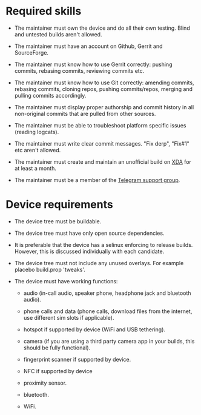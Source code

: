 ﻿**Required skills**
===================

  * The maintainer must own the device and do all their own testing. Blind and untested builds aren't allowed.

  * The maintainer must have an account on Github, Gerrit and SourceForge.

  * The maintainer must know how to use Gerrit correctly: pushing commits, rebasing commits, reviewing commits etc.

  * The maintainer must know how to use Git correctly: amending commits, rebasing commits, cloning repos, pushing commits/repos, merging and pulling commits accordingly.

  * The maintainer must display proper authorship and commit history in all non-original commits that are pulled from other sources.
	
  * The maintainer must be able to troubleshoot platform specific issues (reading logcats).

  * The maintainer must write clear commit messages. "Fix derp", "Fix#1" etc aren't allowed.

  * The maintainer must create and maintain an unofficial build on [XDA](https://forum.xda-developers.com/) for at least a month.
	
  * The maintainer must be a member of the [Telegram support group](https://t.me/SyberiaOSHelpdesk). 


**Device requirements**
=======================

  * The device tree must be buildable.
	
  * The device tree must have only open source dependencies.
	
  * It is preferable that the device has a selinux enforcing to release builds. However, this is discussed individually with each candidate.

  * The device tree must not include any unused overlays. For example placebo build.prop 'tweaks'.

  * The device must have working functions:

    - audio (in-call audio, speaker phone, headphone jack and bluetooth audio).

    - phone calls and data (phone calls, download files from the internet, use different sim slots if applicable).

    - hotspot if supported by device (WiFi and USB tethering).

    - camera (if you are using a third party camera app in your builds, this should be fully functional).

    - fingerprint scanner if supported by device.

    - NFC if supported by device

    - proximity sensor.

    - bluetooth.

    - WiFi.
